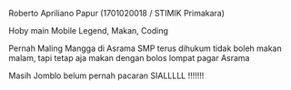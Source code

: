 Roberto Apriliano Papur (1701020018 / STIMIK Primakara)

Hoby main Mobile Legend, Makan, Coding

Pernah Maling Mangga di Asrama SMP terus dihukum tidak boleh makan malam, tapi tetap aja makan dengan bolos lompat pagar Asrama

Masih Jomblo belum pernah pacaran SIALLLLL !!!!!!!